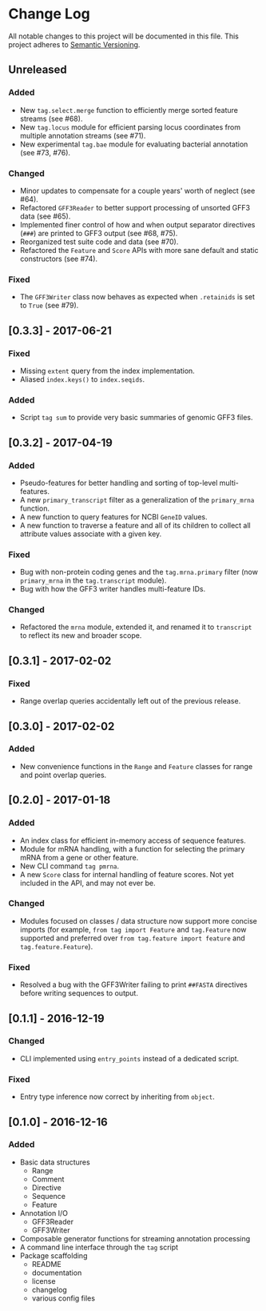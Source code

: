# Change Log
All notable changes to this project will be documented in this file.
This project adheres to [Semantic Versioning](http://semver.org/).

## Unreleased
### Added
- New `tag.select.merge` function to efficiently merge sorted feature streams (see #68).
- New `tag.locus` module for efficient parsing locus coordinates from multiple annotation streams (see #71).
- New experimental `tag.bae` module for evaluating bacterial annotation (see #73, #76).

### Changed
- Minor updates to compensate for a couple years' worth of neglect (see #64).
- Refactored `GFF3Reader` to better support processing of unsorted GFF3 data (see #65).
- Implemented finer control of how and when output separator directives (`###`) are printed to GFF3 output (see #68, #75).
- Reorganized test suite code and data (see #70).
- Refactored the `Feature` and `Score` APIs with more sane default and static constructors (see #74).

### Fixed
- The `GFF3Writer` class now behaves as expected when `.retainids` is set to `True` (see #79).


## [0.3.3] - 2017-06-21
### Fixed
- Missing `extent` query from the index implementation.
- Aliased `index.keys()` to `index.seqids`.

### Added
- Script `tag sum` to provide very basic summaries of genomic GFF3 files.

## [0.3.2] - 2017-04-19
### Added
- Pseudo-features for better handling and sorting of top-level multi-features.
- A new `primary_transcript` filter as a generalization of the `primary_mrna`
  function.
- A new function to query features for NCBI `GeneID` values.
- A new function to traverse a feature and all of its children to collect all
  attribute values associate with a given key.

### Fixed
- Bug with non-protein coding genes and the `tag.mrna.primary` filter (now
  `primary_mrna` in the `tag.transcript` module).
- Bug with how the GFF3 writer handles multi-feature IDs.

### Changed
- Refactored the `mrna` module, extended it, and renamed it to `transcript` to
  reflect its new and broader scope.

## [0.3.1] - 2017-02-02
### Fixed
- Range overlap queries accidentally left out of the previous release.

## [0.3.0] - 2017-02-02
### Added
- New convenience functions in the `Range` and `Feature` classes for range and
  point overlap queries.

## [0.2.0] - 2017-01-18
### Added
- An index class for efficient in-memory access of sequence features.
- Module for mRNA handling, with a function for selecting the primary mRNA from
  a gene or other feature.
- New CLI command `tag pmrna`.
- A new `Score` class for internal handling of feature scores. Not yet included
  in the API, and may not ever be.

### Changed
- Modules focused on classes / data structure now support more concise imports
  (for example, `from tag import Feature` and `tag.Feature` now supported and
  preferred over `from tag.feature import feature` and `tag.feature.Feature`).

### Fixed
- Resolved a bug with the GFF3Writer failing to print `##FASTA` directives
  before writing sequences to output.

## [0.1.1] - 2016-12-19
### Changed
- CLI implemented using `entry_points` instead of a dedicated script.

### Fixed
- Entry type inference now correct by inheriting from `object`.

## [0.1.0] - 2016-12-16
### Added
- Basic data structures
    - Range
    - Comment
    - Directive
    - Sequence
    - Feature
- Annotation I/O
    - GFF3Reader
    - GFF3Writer
- Composable generator functions for streaming annotation processing
- A command line interface through the `tag` script
- Package scaffolding
    - README
    - documentation
    - license
    - changelog
    - various config files
